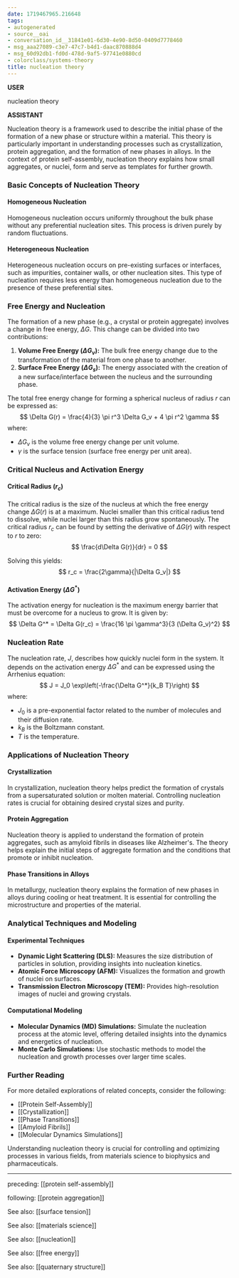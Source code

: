 ```yaml
---
date: 1719467965.216648
tags:
- autogenerated
- source__oai
- conversation_id__31841e01-6d30-4e90-8d50-0409d7778460
- msg_aaa27089-c3e7-47c7-b4d1-daac870888d4
- msg_60d92db1-fd0d-478d-9af5-97741e0880cd
- colorclass/systems-theory
title: nucleation theory
---
```


**USER**

nucleation theory


**ASSISTANT**

Nucleation theory is a framework used to describe the initial phase of the formation of a new phase or structure within a material. This theory is particularly important in understanding processes such as crystallization, protein aggregation, and the formation of new phases in alloys. In the context of protein self-assembly, nucleation theory explains how small aggregates, or nuclei, form and serve as templates for further growth.

### Basic Concepts of Nucleation Theory

#### Homogeneous Nucleation
Homogeneous nucleation occurs uniformly throughout the bulk phase without any preferential nucleation sites. This process is driven purely by random fluctuations.

#### Heterogeneous Nucleation
Heterogeneous nucleation occurs on pre-existing surfaces or interfaces, such as impurities, container walls, or other nucleation sites. This type of nucleation requires less energy than homogeneous nucleation due to the presence of these preferential sites.

### Free Energy and Nucleation

The formation of a new phase (e.g., a crystal or protein aggregate) involves a change in free energy, $\Delta G$. This change can be divided into two contributions:
1. **Volume Free Energy ($\Delta G_v$):** The bulk free energy change due to the transformation of the material from one phase to another.
2. **Surface Free Energy ($\Delta G_s$):** The energy associated with the creation of a new surface/interface between the nucleus and the surrounding phase.

The total free energy change for forming a spherical nucleus of radius $r$ can be expressed as:
$$
\Delta G(r) = \frac{4}{3} \pi r^3 \Delta G_v + 4 \pi r^2 \gamma
$$
where:
- $\Delta G_v$ is the volume free energy change per unit volume.
- $\gamma$ is the surface tension (surface free energy per unit area).

### Critical Nucleus and Activation Energy

#### Critical Radius ($r_c$)
The critical radius is the size of the nucleus at which the free energy change $\Delta G(r)$ is at a maximum. Nuclei smaller than this critical radius tend to dissolve, while nuclei larger than this radius grow spontaneously. The critical radius $r_c$ can be found by setting the derivative of $\Delta G(r)$ with respect to $r$ to zero:
$$
\frac{d\Delta G(r)}{dr} = 0
$$

Solving this yields:
$$
r_c = \frac{2\gamma}{|\Delta G_v|}
$$

#### Activation Energy ($\Delta G^*$)
The activation energy for nucleation is the maximum energy barrier that must be overcome for a nucleus to grow. It is given by:
$$
\Delta G^* = \Delta G(r_c) = \frac{16 \pi \gamma^3}{3 (\Delta G_v)^2}
$$

### Nucleation Rate

The nucleation rate, $J$, describes how quickly nuclei form in the system. It depends on the activation energy $\Delta G^*$ and can be expressed using the Arrhenius equation:
$$
J = J_0 \exp\left(-\frac{\Delta G^*}{k_B T}\right)
$$
where:
- $J_0$ is a pre-exponential factor related to the number of molecules and their diffusion rate.
- $k_B$ is the Boltzmann constant.
- $T$ is the temperature.

### Applications of Nucleation Theory

#### Crystallization
In crystallization, nucleation theory helps predict the formation of crystals from a supersaturated solution or molten material. Controlling nucleation rates is crucial for obtaining desired crystal sizes and purity.

#### Protein Aggregation
Nucleation theory is applied to understand the formation of protein aggregates, such as amyloid fibrils in diseases like Alzheimer's. The theory helps explain the initial steps of aggregate formation and the conditions that promote or inhibit nucleation.

#### Phase Transitions in Alloys
In metallurgy, nucleation theory explains the formation of new phases in alloys during cooling or heat treatment. It is essential for controlling the microstructure and properties of the material.

### Analytical Techniques and Modeling

#### Experimental Techniques
- **Dynamic Light Scattering (DLS):** Measures the size distribution of particles in solution, providing insights into nucleation kinetics.
- **Atomic Force Microscopy (AFM):** Visualizes the formation and growth of nuclei on surfaces.
- **Transmission Electron Microscopy (TEM):** Provides high-resolution images of nuclei and growing crystals.

#### Computational Modeling
- **Molecular Dynamics (MD) Simulations:** Simulate the nucleation process at the atomic level, offering detailed insights into the dynamics and energetics of nucleation.
- **Monte Carlo Simulations:** Use stochastic methods to model the nucleation and growth processes over larger time scales.

### Further Reading

For more detailed explorations of related concepts, consider the following:
- [[Protein Self-Assembly]]
- [[Crystallization]]
- [[Phase Transitions]]
- [[Amyloid Fibrils]]
- [[Molecular Dynamics Simulations]]

Understanding nucleation theory is crucial for controlling and optimizing processes in various fields, from materials science to biophysics and pharmaceuticals.


---

preceding: [[protein self-assembly]]  


following: [[protein aggregation]]

See also: [[surface tension]]


See also: [[materials science]]


See also: [[nucleation]]


See also: [[free energy]]


See also: [[quaternary structure]]